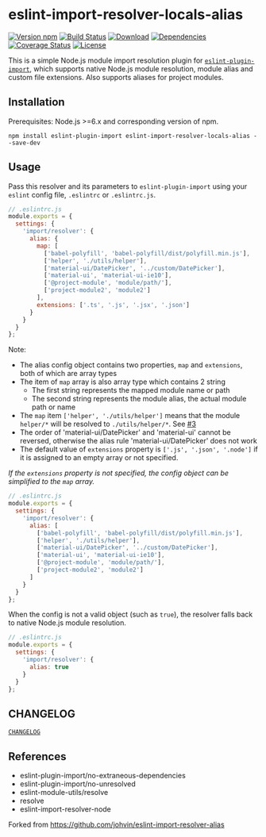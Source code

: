 # eslint-import-resolver-locals-alias

[![Version npm][version]](http://browsenpm.org/package/eslint-import-resolver-locals-alias)
[![Build Status][build]](https://travis-ci.org/moodpulse/eslint-import-resolver-locals-alias)
[![Download][download]](https://www.npmjs.com/package/eslint-import-resolver-locals-alias)
[![Dependencies][david]](https://david-dm.org/moodpulse/eslint-import-resolver-locals-alias)
[![Coverage Status][cover]](https://coveralls.io/github/moodpulse/eslint-import-resolver-locals-alias?branch=master)
[![License][license]](https://opensource.org/licenses/MIT)

[version]: http://img.shields.io/npm/v/eslint-import-resolver-locals-alias.svg?style=flat-square
[build]: http://img.shields.io/travis/moodpulse/eslint-import-resolver-locals-alias/master.svg?style=flat-square
[download]: https://img.shields.io/npm/dm/eslint-import-resolver-locals-alias.svg?style=flat-square
[david]: https://img.shields.io/david/moodpulse/eslint-import-resolver-locals-alias.svg?style=flat-square
[cover]: http://img.shields.io/coveralls/moodpulse/eslint-import-resolver-locals-alias/master.svg?style=flat-square
[license]: https://img.shields.io/badge/License-MIT-brightgreen.svg?style=flat-square


This is a simple Node.js module import resolution plugin for [`eslint-plugin-import`](https://www.npmjs.com/package/eslint-plugin-import), which supports native Node.js module resolution, module alias and custom file extensions. Also supports aliases for project modules.


## Installation

Prerequisites: Node.js >=6.x and corresponding version of npm.

```shell
npm install eslint-plugin-import eslint-import-resolver-locals-alias --save-dev
```


## Usage

Pass this resolver and its parameters to `eslint-plugin-import` using your `eslint` config file, `.eslintrc` or `.eslintrc.js`.

```js
// .eslintrc.js
module.exports = {
  settings: {
    'import/resolver': {
      alias: {
        map: [
          ['babel-polyfill', 'babel-polyfill/dist/polyfill.min.js'],
          ['helper', './utils/helper'],
          ['material-ui/DatePicker', '../custom/DatePicker'],
          ['material-ui', 'material-ui-ie10'],
          ['@project-module', 'module/path/'],
          ['project-module2', 'module2']
        ],
        extensions: ['.ts', '.js', '.jsx', '.json']
      }
    }
  }
};
```

Note:

- The alias config object contains two properties, `map` and `extensions`, both of which are array types
- The item of `map` array is also array type which contains 2 string
    + The first string represents the mapped module name or path
    + The second string represents the module alias, the actual module path or name
- The `map` item `['helper', './utils/helper']` means that the module `helper/*` will be resolved to `./utils/helper/*`. See [#3](https://github.com/moodpulse/eslint-import-resolver-locals-alias/issues/3)
- The order of 'material-ui/DatePicker' and 'material-ui' cannot be reversed, otherwise the alias rule 'material-ui/DatePicker' does not work
- The default value of `extensions` property is `['.js', '.json', '.node']` if it is assigned to an empty array or not specified.

*If the `extensions` property is not specified, the config object can be simplified to the `map` array.*

```js
// .eslintrc.js
module.exports = {
  settings: {
    'import/resolver': {
      alias: [
        ['babel-polyfill', 'babel-polyfill/dist/polyfill.min.js'],
        ['helper', './utils/helper'],
        ['material-ui/DatePicker', '../custom/DatePicker'],
        ['material-ui', 'material-ui-ie10'],
        ['@project-module', 'module/path/'],
        ['project-module2', 'module2']
      ]
    }
  }
};
```

When the config is not a valid object (such as `true`), the resolver falls back to native Node.js module resolution.

```js
// .eslintrc.js
module.exports = {
  settings: {
    'import/resolver': {
      alias: true
    }
  }
};
```

## CHANGELOG

[`CHANGELOG`](./CHANGELOG.md)

## References

- eslint-plugin-import/no-extraneous-dependencies
- eslint-plugin-import/no-unresolved
- eslint-module-utils/resolve
- resolve
- eslint-import-resolver-node

Forked from https://github.com/johvin/eslint-import-resolver-alias